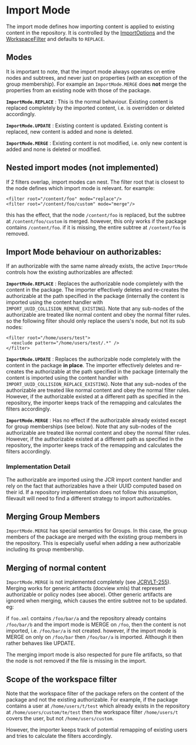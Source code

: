 <!--
   Licensed to the Apache Software Foundation (ASF) under one or more
   contributor license agreements.  See the NOTICE file distributed with
   this work for additional information regarding copyright ownership.
   The ASF licenses this file to You under the Apache License, Version 2.0
   (the "License"); you may not use this file except in compliance with
   the License.  You may obtain a copy of the License at

       http://www.apache.org/licenses/LICENSE-2.0

   Unless required by applicable law or agreed to in writing, software
   distributed under the License is distributed on an "AS IS" BASIS,
   WITHOUT WARRANTIES OR CONDITIONS OF ANY KIND, either express or implied.
   See the License for the specific language governing permissions and
   limitations under the License.
-->

Import Mode
===========
The import mode defines how importing content is applied to existing content in the repository. It is controlled by the [ImportOptions][api.ImportOptions] and the [WorkspaceFilter][api.WorkspaceFilter] and defaults to `REPLACE`.

<!-- MACRO{toc} -->

Modes
-----
It is important to note, that the import mode always operates on entire nodes and subtrees, and never just on properties (with an exception of the group membership). For example an `ImportMode.MERGE` does **not** merge the properties from an existing node with those of the package.

**`ImportMode.REPLACE`**
: This is the normal behaviour. Existing content is replaced completely by the imported content, i.e. is overridden or deleted accordingly.

**`ImportMode.UPDATE`**
: Existing content is updated. Existing content is replaced, new content is added and none is deleted.

**`ImportMode.MERGE`**
: Existing content is not modified, i.e. only new content is added and none is deleted or modified.

Nested import modes (not implemented)
-------------------------------------
If 2 filters overlap, import modes can nest. The filter root that is closest to the node defines which import mode is relevant. for example:

````
<filter root="/content/foo" mode="replace"/>
<filter root="/content/foo/custom" mode="merge"/>
````

this has the effect, that the node `/content/foo` is replaced, but the subtree at `/content/foo/custom` is merged. however, this only works if the package contains `/content/foo`. if it is missing, the entire subtree at `/content/foo` is removed.

Import Mode behaviour on authorizables:
----------------------------------------------------
If an authorizable with the same name already exists, the active `ImportMode` controls how the existing authorizables are affected:

**`ImportMode.REPLACE`**
: Replaces the authorizable node completely with the content in the package. The importer effectively deletes and re-creates the authorizable at the path specified in the package (internally the content is imported using the content handler with `IMPORT_UUID_COLLISION_REMOVE_EXISTING`). Note that any sub-nodes of the authorizable are treated like normal content and obey the normal filter rules. so the following filter should only replace the users's node, but not its sub nodes:

````
<filter root="/home/users/test">
  <exclude pattern="/home/users/test/.*" />
</filter>
````


**`ImportMode.UPDATE`**
: Replaces the authorizable node completely with the content in the package **in place**. The importer effectively deletes and re-creates the authorizable at the path specified in the package (internally the content is imported using the content handler with `IMPORT_UUID_COLLISION_REPLACE_EXISTING`). Note that any sub-nodes of the authorizable are treated like normal content and obey the normal filter rules. However, if the authorizable existed at a different path as specified in the repository, the importer keeps track of the remapping and calculates the filters accordingly.


**`ImportMode.MERGE`**
: Has no effect if the authorizable already existed except for group memberships (see below). Note that any sub-nodes of the authorizable are treated like normal content and obey the normal filter rules. However, if the authorizable existed at a different path as specified in the repository, the importer keeps track of the remapping and calculates the filters accordingly.

### Implementation Detail
The authorizable are imported using the JCR import content handler and rely on the fact that authorizables have a their UUID computed based on their id. If a repository implementation does not follow this assumption, filevault will need to find a different strategy to import authorizables.

Merging Group Members
---------------------
`ImportMode.MERGE` has special semantics for Groups. In this case, the group members of the package are merged with the existing group members in the repository. This is especially useful when adding a new authorizable including its group membership.

Merging of normal content
-------------------------
`ImportMode.MERGE` is not implemented completely (see [JCRVLT-255]). Merging works for generic artifacts (docview xmls) that represent authorizable or policy nodes (see aboce). Other generic artifacts are ignored when merging, which causes the entire subtree not to be updated. eg:

if `foo.xml` contains `/foo/bar/a` and the repository already contains `/foo/bar/b` and the import mode is MERGE on `/foo`, then the content is not imported, i.e. `/foo/bar/a` is not created. however, if the import mode is MERGE on only on `/foo/bar` then `/foo/bar/a` is imported. Although it then rather behaves like UPDATE.
 
The merging import mode is also respected for pure file artifacts, so that the node is not removed if the file is missing in the import.


Scope of the workspace filter
-----------------------------
Note that the workspace filter of the package refers on the content of the package and not the existing authorizable. For example, if the package contains a user at `/home/users/t/test` which already exists in the repository at `/home/users/custom/te/test` then the workspace filter `/home/users/t` covers the user, but not `/home/users/custom`.

However, the importer keeps track of potential remapping of existing users and tries to calculate the filters accordingly.

<!-- references -->
[api.WorkspaceFilter]: apidocs/org/apache/jackrabbit/vault/fs/api/WorkspaceFilter.html
[api.ImportMode]: apidocs/org/apache/jackrabbit/vault/fs/api/ImportMode.html
[api.ImportOptions]: apidocs/org/apache/jackrabbit/vault/fs/io/ImportOptions.html
[JCRVLT-255]: https://issues.apache.org/jira/browse/JCRVLT-255